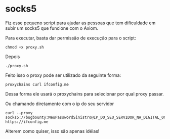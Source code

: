 # socks5

Fiz esse pequeno script para ajudar as pessoas que tem dificuldade em subir um socks5 que funcione com o Axiom.

Para executar, basta dar permissão de execução para o script:

```
chmod +x proxy.sh
```
Depois
```
./proxy.sh
```
Feito isso o proxy pode ser utilizado da seguinte forma:

```
proxychains curl ifconfig.me
```

Dessa forma ele usará o proxychains para selecionar por qual proxy passar.

Ou chamando diretamente com o ip do seu servidor

```
curl --proxy socks5://bugbounty:MeuPasswordSinistro@IP_DO_SEU_SERVIDOR_NA_DIGITAL_OCEAN_POR_EXEMPLO:1080 https://ifconfig.me
```

Alterem como quiser, isso são apenas idéias!
